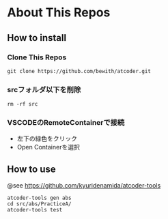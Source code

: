# About This Repos

## How to install

### Clone This Repos
```
git clone https://github.com/bewith/atcoder.git
```

### srcフォルダ以下を削除
```
rm -rf src
```

### VSCODEのRemoteContainerで接続
- 左下の緑色をクリック
- Open Containerを選択

## How to use
@see https://github.com/kyuridenamida/atcoder-tools

```
atcoder-tools gen abs
cd src/abs/PracticeA/
atcoder-tools test
```

